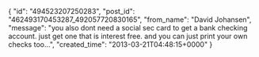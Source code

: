  {
   "id": "494523207250283",
   "post_id": "462493170453287_492057720830165",
   "from_name": "David Johansen",
   "message": "you also dont need a social sec card to get a bank checking account. just get one that is interest free. and you can just print your own checks too...",
   "created_time": "2013-03-21T04:48:15+0000"
 }
